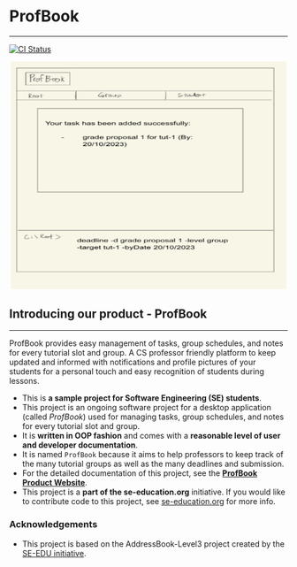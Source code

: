 # ProfBook
___
[![CI Status](https://github.com/AY2324S1-CS2103T-W15-2/tp/actions/workflows/gradle.yml/badge.svg)](https://github.com/AY2324S1-CS2103T-W15-2/tp/actions)

![Ui](docs/images/Ui.png)

## Introducing our product - ProfBook
___
ProfBook provides easy management of tasks, group schedules, and notes for every tutorial slot and group. A CS professor friendly platform to keep updated and informed with notifications and profile pictures of your students for a personal touch and easy recognition of students during lessons. 

* This is **a sample project for Software Engineering (SE) students**.
* This project is an ongoing software project for a desktop application (called _ProfBook_) used for managing tasks, group schedules, and notes for every tutorial slot and group.
* It is **written in OOP fashion** and comes with a **reasonable level of user and developer documentation**.
* It is named `ProfBook` because it aims to help professors to keep track of the many tutorial groups as well as the many deadlines and submission.
* For the detailed documentation of this project, see the **[ProfBook Product Website](https://ay2324s1-cs2103t-w15-2.github.io/tp/)**.
* This project is a **part of the se-education.org** initiative. If you would like to contribute code to this project, see [se-education.org](https://se-education.org#https://se-education.org/#contributing) for more info.

### Acknowledgements
* This project is based on the AddressBook-Level3 project created by the [SE-EDU initiative](https://se-education.org).
